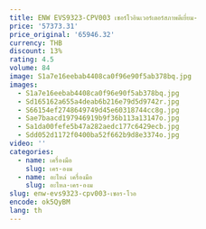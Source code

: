 ```yaml
---
title: ENW EVS9323-CPV003 เซอร์โวอินเวอร์เตอร์สภาพดีเยี่ยม-
price: '57373.31'
price_original: '65946.32'
currency: THB
discount: 13%
rating: 4.5
volume: 84
image: S1a7e16eebab4408ca0f96e90f5ab378bq.jpg
images:
  - S1a7e16eebab4408ca0f96e90f5ab378bq.jpg
  - Sd165162a655a4deab6b216e79d5d9742r.jpg
  - S66154ef2748649749d45e60318744cc8g.jpg
  - Sae7baacd197946919b9f36b113a13147o.jpg
  - Sa1da00fefe5b47a282aedc177c6429ecb.jpg
  - Sdd052d1172f0400ba52f662b9d8e3374o.jpg
video: ''
categories:
  - name: เครื่องมือ
    slug: เคร-องม
  - name: อะไหล่ เครื่องมือ
    slug: อะไหล-เคร-องม
slug: enw-evs9323-cpv003-เซอร-โวอ
encode: ok5QyBM
lang: th
---
```

  